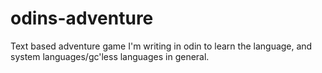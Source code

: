 # odins-adventure
Text based adventure game I'm writing in odin to learn the language, and system languages/gc'less languages in general.
